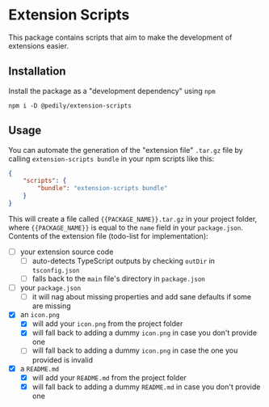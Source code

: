 # Extension Scripts

This package contains scripts that aim to make the development of extensions easier.

## Installation
Install the package as a "development dependency" using `npm`

```shell
npm i -D @pedily/extension-scripts
```

## Usage

You can automate the generation of the "extension file" `.tar.gz` file by calling `extension-scripts bundle` in your npm scripts like this:
```package.json
{
    "scripts": {
        "bundle": "extension-scripts bundle"
    }
}
```

This will create a file called `{{PACKAGE_NAME}}.tar.gz` in your project folder, where `{{PACKAGE_NAME}}` is equal to the `name` field in your `package.json`.
Contents of the extension file (todo-list for implementation):
- [ ] your extension source code
  - [ ] auto-detects TypeScript outputs by checking `outDir` in `tsconfig.json`
  - [ ] falls back to the `main` file's directory in `package.json`
- [ ] your `package.json`
  - [ ] it will nag about missing properties and add sane defaults if some are missing
- [x] an `icon.png`
  - [x] will add your `icon.png` from the project folder
  - [x] will fall back to adding a dummy `icon.png` in case you don't provide one
  - [ ] will fall back to adding a dummy `icon.png` in case the one you provided is invalid
- [x] a `README.md`
  - [x] will add your `README.md` from the project folder
  - [x] will fall back to adding a dummy `README.md` in case you don't provide one